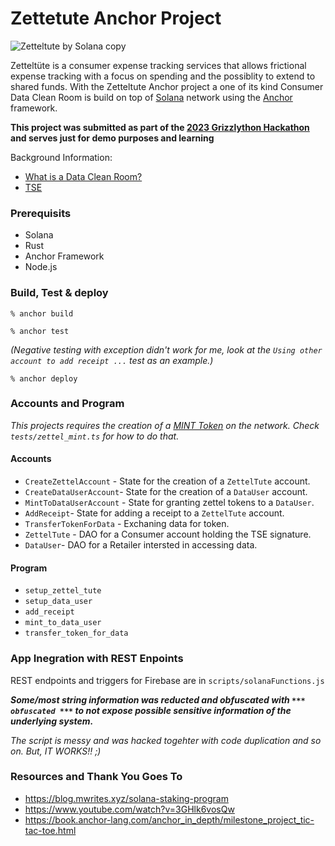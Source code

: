 # Zettetute Anchor Project #

![Zetteltute by Solana copy](https://user-images.githubusercontent.com/8571358/224981945-ddb9a1e4-f188-4846-9409-f0d3679df85a.png)

Zetteltüte is a consumer expense tracking services that allows frictional expense tracking with a focus on spending and the possiblity to extend to shared funds. With the Zetteltute Anchor project a one of its kind Consumer Data Clean Room is build on top of [Solana](https://solana.com/) network using the [Anchor](https://www.anchor-lang.com/) framework.

**This project was submitted as part of the [2023 Grizzlython Hackathon](https://solana.com/grizzlython) and serves just for demo purposes and learning**

Background Information:
* [What is a Data Clean Room?](https://infotrust.com/articles/data-clean-room-ads-data-hub/)
* [TSE](https://de.wikipedia.org/wiki/Technische_Sicherheitseinrichtung)

### Prerequisits ###

* Solana
* Rust
* Anchor Framework
* Node.js

### Build, Test & deploy ###

```% anchor build ```

```% anchor test```

*(Negative testing with exception didn't work for me, look at the ```Using other account to add receipt ...``` test as an example.)*

```% anchor deploy```

### Accounts and Program ###

*This projects requires the creation of a [MINT Token](https://spl.solana.com/token) on the network. Check `tests/zettel_mint.ts` for how to do that.*

#### Accounts ####

* `CreateZettelAccount` - State for the creation of a `ZettelTute` account.
* `CreateDataUserAccount`- State for the creation of a `DataUser` account.
* `MintToDataUserAccount` - State for granting zettel tokens to a `DataUser`.
* `AddReceipt`- State for adding a receipt to a `ZettelTute` account.
* `TransferTokenForData` - Exchaning data for token.
* `ZettelTute` - DAO for a Consumer account holding the TSE signature.
* `DataUser`- DAO for a Retailer intersted in accessing data.

#### Program ####

* `setup_zettel_tute`
* `setup_data_user`
* `add_receipt`
* `mint_to_data_user`
* `transfer_token_for_data`

### App Inegration with REST Enpoints ###

REST endpoints and triggers for Firebase are in `scripts/solanaFunctions.js`

***Some/most string information was reducted and obfuscated with `*** obfuscated ***` to not expose possible sensitive information of the underlying system.***

*The script is messy and was hacked togehter with code duplication and so on. But, IT WORKS!! ;)*

### Resources and Thank You Goes To ###

* https://blog.mwrites.xyz/solana-staking-program
* https://www.youtube.com/watch?v=3GHlk6vosQw
* https://book.anchor-lang.com/anchor_in_depth/milestone_project_tic-tac-toe.html
